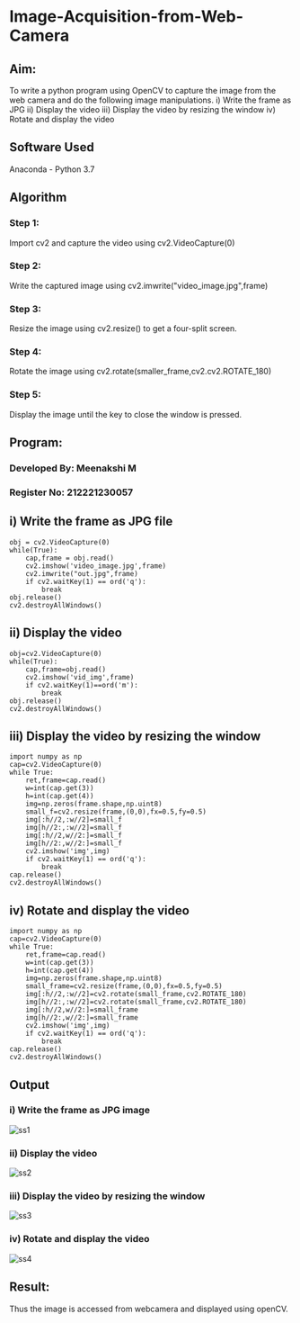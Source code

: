 # Image-Acquisition-from-Web-Camera
## Aim:

To write a python program using OpenCV to capture the image from the web camera and do the following image manipulations.
i) Write the frame as JPG 
ii) Display the video 
iii) Display the video by resizing the window
iv) Rotate and display the video

## Software Used
Anaconda - Python 3.7
## Algorithm
### Step 1:
Import cv2 and capture the video using cv2.VideoCapture(0)
### Step 2:
Write the captured image using cv2.imwrite("video_image.jpg",frame)
### Step 3:
Resize the image using cv2.resize() to get a four-split screen.
### Step 4:
Rotate the image using cv2.rotate(smaller_frame,cv2.cv2.ROTATE_180)
### Step 5:
Display the image until the key to close the window is pressed.

## Program:
### Developed By: Meenakshi M
### Register No: 212221230057

## i) Write the frame as JPG file
```
obj = cv2.VideoCapture(0)
while(True):
    cap,frame = obj.read()
    cv2.imshow('video_image.jpg',frame)
    cv2.imwrite("out.jpg",frame)
    if cv2.waitKey(1) == ord('q'):
        break
obj.release()
cv2.destroyAllWindows()
```
## ii) Display the video
```
obj=cv2.VideoCapture(0)
while(True):
    cap,frame=obj.read()
    cv2.imshow('vid_img',frame)
    if cv2.waitKey(1)==ord('m'):
        break
obj.release()
cv2.destroyAllWindows()
```
## iii) Display the video by resizing the window
```
import numpy as np
cap=cv2.VideoCapture(0)
while True:
    ret,frame=cap.read()
    w=int(cap.get(3))
    h=int(cap.get(4))
    img=np.zeros(frame.shape,np.uint8)
    small_f=cv2.resize(frame,(0,0),fx=0.5,fy=0.5)
    img[:h//2,:w//2]=small_f
    img[h//2:,:w//2]=small_f
    img[:h//2,w//2:]=small_f
    img[h//2:,w//2:]=small_f
    cv2.imshow('img',img)
    if cv2.waitKey(1) == ord('q'):
        break
cap.release()
cv2.destroyAllWindows()
```
## iv) Rotate and display the video
```
import numpy as np
cap=cv2.VideoCapture(0)
while True:
    ret,frame=cap.read()
    w=int(cap.get(3))
    h=int(cap.get(4))
    img=np.zeros(frame.shape,np.uint8)
    small_frame=cv2.resize(frame,(0,0),fx=0.5,fy=0.5)
    img[:h//2,:w//2]=cv2.rotate(small_frame,cv2.ROTATE_180)
    img[h//2:,:w//2]=cv2.rotate(small_frame,cv2.ROTATE_180)
    img[:h//2,w//2:]=small_frame
    img[h//2:,w//2:]=small_frame
    cv2.imshow('img',img)
    if cv2.waitKey(1) == ord('q'):
        break
cap.release()
cv2.destroyAllWindows()
```
## Output

### i) Write the frame as JPG image
![ss1](./21.png)
### ii) Display the video
![ss2](./22.png)
### iii) Display the video by resizing the window
![ss3](./23.png)
### iv) Rotate and display the video
![ss4](./24.png)
## Result:
Thus the image is accessed from webcamera and displayed using openCV.
